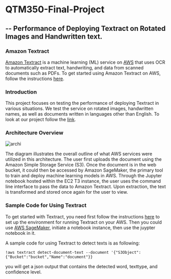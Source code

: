 # QTM350-Final-Project
## -- Performance of Deploying Textract on Rotated Images and Handwritten text.

### Amazon Textract
[Amazon Textract](https://aws.amazon.com/cn/textract/) is a machine learning (ML) service on [AWS](https://aws.amazon.com/) that uses OCR to automatically extract text, handwriting, and data from scanned documents such as PDFs. To get started using Amazon Textract on AWS, follow the instructions [here](https://docs.aws.amazon.com/textract/latest/dg/getting-started.html).

### Introduction
This project focuses on testing the performance of deploying Textract in various situations. We test the service on rotated images, handwritten names, as well as documents written in languages other than English. To look at our project follow the [link](https://webpage-final-kz.s3.amazonaws.com/final.html).

### Architecture Overview
![archi](https://webpage-kairan.s3.amazonaws.com/archi.jpg)

The diagram illustrates the overall outline of what AWS services were utilized in this architecture. 
The user first uploads the document using the Amazon Simple Storage Service (S3). Once the document is in the web bucket, it could then be accessed by Amazon SageMaker, the primary tool to train and deploy machine learning models in AWS. Through the Jupyter notebook hosted within the EC2 T3 instance, the user uses the command line interface to pass the data to Amazon Textract. Upon extraction, the text is transformed and stored once again for the user to view.

### Sample Code for Using Textract
To get started with Textract, you need first follow the instructions [here](https://docs.aws.amazon.com/textract/latest/dg/setting-up.html) to set up the environment for running Textract on your AWS. Then you could use [AWS SageMaker](https://aws.amazon.com/cn/sagemaker/), initiate a notebook instance, then use the juypter notebook in it. 

A sample code for using Textract to detect texts is as following:
```
!aws textract detect-document-text --document '{"S3Object":{"Bucket":"bucket","Name":"document"}}
```
you will get a json output that contains the detected word, texttype, and confidence level.
